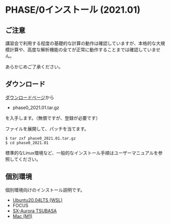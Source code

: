 # PHASE/0インストール (2021.01)

## ご注意

講習会で利用する程度の基礎的な計算の動作は確認していますが、本格的な大規模計算や、高度な解析機能の全てが正常に動作することまでは確認していません。

あらかじめご了承ください。

## ダウンロード

[ダウンロードページ](https://azuma.nims.go.jp/cms1/downloads/software)から

- phase0_2021.01.tar.gz

を入手します。（無償ですが、登録が必要です）

ファイルを展開して、パッチを当てます。

```
$ tar zxf phase0_2021.01.tar.gz
$ cd phase0_2021.01
```

標準的なLinux環境など、一般的なインストール手順はユーザーマニュアルを参照してください。


## 個別環境

個別環境向けのインストール説明です。

- [Ubuntu20.04LTS (WSL)](./WSL/README.md)
- FOCUS
- [SX-Aurora TSUBASA](./Aurora/README.md)
- [Mac (M1)](./Mac_M1/README.md)
